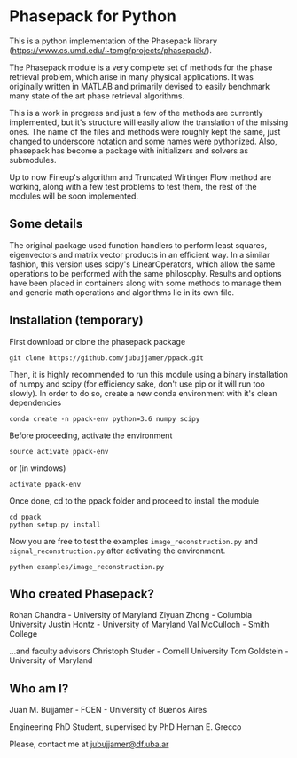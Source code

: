 # Phasepack for Python

This is a python implementation of the Phasepack library (https://www.cs.umd.edu/~tomg/projects/phasepack/).

The Phasepack module is a very complete set of methods for the phase retrieval problem, which arise in many physical applications. It  was originally written in MATLAB and primarily devised to easily benchmark many state of the art phase retrieval algorithms.

This is a work in progress and just a few of the methods are currently implemented, but it's structure will easily allow the translation of the missing ones. The name of the files and methods were roughly kept the same, just changed to underscore notation and some names were pythonized. Also, phasepack has become a package with initializers and solvers as submodules.

Up to now Fineup's algorithm and Truncated Wirtinger Flow method are working, along with a few test problems to test them, the rest of the modules will be soon implemented.

## Some details

The original package used function handlers to perform least squares, eigenvectors and matrix vector products in an efficient way. In a similar fashion, this version uses scipy's LinearOperators, which allow the same operations to be performed with the same philosophy. Results and options have been placed in containers along with some methods to manage them and generic math operations and algorithms lie in its own file.

## Installation (temporary)

First download or clone the phasepack package

```
git clone https://github.com/jubujjamer/ppack.git
```

Then, it is highly recommended to run this module using a binary installation of numpy and scipy (for efficiency sake, don't use pip or it will run too slowly). In order to do so, create a new conda environment with it's clean dependencies
```
conda create -n ppack-env python=3.6 numpy scipy
```
Before proceeding, activate the environment
```
source activate ppack-env
```
or (in windows)
```
activate ppack-env
```
Once done, cd to the ppack folder and proceed to install the module
```
cd ppack
python setup.py install
```
Now you are free to test the examples `image_reconstruction.py` and `signal_reconstruction.py` after activating the environment.
```
python examples/image_reconstruction.py
```
## Who created Phasepack?

Rohan Chandra - University of Maryland 
Ziyuan Zhong - Columbia University 
Justin Hontz - University of Maryland 
Val McCulloch - Smith College

…and faculty advisors
Christoph Studer - Cornell University 
Tom Goldstein - University of Maryland 

## Who am I?

Juan M. Bujjamer - FCEN - University of Buenos Aires

Engineering PhD Student, supervised by PhD Hernan E. Grecco

Please, contact me at jubujjamer@df.uba.ar
